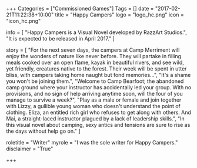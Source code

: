 +++
Categories = ["Commissioned Games"]
Tags = []
date = "2017-02-21T11:22:38+10:00"
title = "Happy Campers"
logo = "logo_hc.png"
icon = "icon_hc.png"

info = [
	"Happy Campers is a Visual Novel developed by RazzArt Studios.",
	"It is expected to be released in April 2017."
]

story = [
	"For the next seven days, the campers at Camp Merriment will enjoy the wonders of nature like never before. They will partake in filling meals cooked over an open flame, kayak in beautiful rivers, and see wild, yet friendly, creatures native to the forest. Their week will be spent in utter bliss, with campers taking home naught but fond memories…",
	"It's a shame you won't be joining them.",
	"Welcome to Camp Bearfoot; the abandoned camp ground where your instructor has accidentally led your group. With no provisions, and no sign of help arriving anytime soon, will the four of you manage to survive a week?",
	"Play as a male or female and join together with Lizzy, a gullible young woman who doesn't understand the point of clothing. Eliza, an entitled rich girl who refuses to get along with others. And Mai, a straight-laced instructor plagued by a lack of leadership skills.",
	"In this visual novel about camping, sexy antics and tensions are sure to rise as the days without help go on."
]

roletitle = "Writer"
myrole = "I was the sole writer for Happy Campers."
disclaimer = "True"

+++